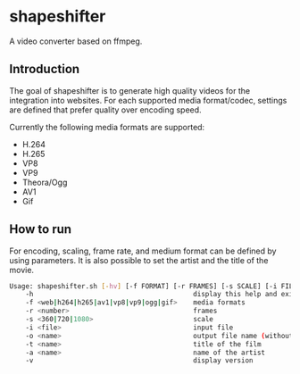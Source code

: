 # shapeshifter

A video converter based on ffmpeg.

## Introduction

The goal of shapeshifter is to generate high quality videos for the integration into websites. For each supported media format/codec, settings are defined that prefer quality over encoding speed.

Currently the following media formats are supported:

* H.264
* H.265
* VP8
* VP9
* Theora/Ogg
* AV1
* Gif 

## How to run

For encoding, scaling, frame rate, and medium format can be defined by using parameters. It is also possible to set the artist and the title of the movie.

```bash
Usage: shapeshifter.sh [-hv] [-f FORMAT] [-r FRAMES] [-s SCALE] [-i FILE] [-o OUTPUT FILENAME] [-t TITLE] [-a ARTIST]...
    -h                                        display this help and exit
    -f <web|h264|h265|av1|vp8|vp9|ogg|gif>    media formats
    -r <number>                               frames
    -s <360|720|1080>                         scale
    -i <file>                                 input file
    -o <name>                                 output file name (without extension)
    -t <name>                                 title of the film
    -a <name>                                 name of the artist
    -v                                        display version
```
